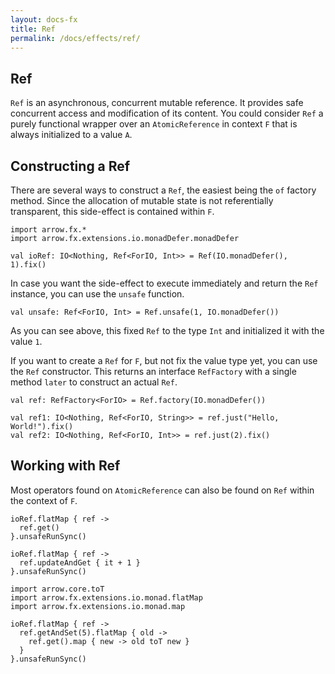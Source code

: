 ```yaml
---
layout: docs-fx
title: Ref
permalink: /docs/effects/ref/
---
```


## Ref




`Ref` is an asynchronous, concurrent mutable reference. It provides safe concurrent access and modification of its content.
You could consider `Ref` a purely functional wrapper over an `AtomicReference` in context `F` that is always initialized to a value `A`.

## Constructing a Ref

There are several ways to construct a `Ref`, the easiest being the `of` factory method.
Since the allocation of mutable state is not referentially transparent, this side-effect is contained within `F`.

```kotlin:ank:silent
import arrow.fx.*
import arrow.fx.extensions.io.monadDefer.monadDefer

val ioRef: IO<Nothing, Ref<ForIO, Int>> = Ref(IO.monadDefer(), 1).fix()
```

In case you want the side-effect to execute immediately and return the `Ref` instance, you can use the `unsafe` function.

```kotlin:ank:silent
val unsafe: Ref<ForIO, Int> = Ref.unsafe(1, IO.monadDefer())
```

As you can see above, this fixed `Ref` to the type `Int` and initialized it with the value `1`.

If you want to create a `Ref` for `F`, but not fix the value type yet, you can use the `Ref` constructor.
This returns an interface `RefFactory` with a single method `later` to construct an actual `Ref`.

```kotlin:ank:silent
val ref: RefFactory<ForIO> = Ref.factory(IO.monadDefer())

val ref1: IO<Nothing, Ref<ForIO, String>> = ref.just("Hello, World!").fix()
val ref2: IO<Nothing, Ref<ForIO, Int>> = ref.just(2).fix()
```

## Working with Ref

Most operators found on `AtomicReference` can also be found on `Ref` within the context of `F`.

```kotlin:ank
ioRef.flatMap { ref ->
  ref.get()
}.unsafeRunSync()
```
```kotlin:ank
ioRef.flatMap { ref ->
  ref.updateAndGet { it + 1 }
}.unsafeRunSync()
```
```kotlin:ank
import arrow.core.toT
import arrow.fx.extensions.io.monad.flatMap
import arrow.fx.extensions.io.monad.map

ioRef.flatMap { ref ->
  ref.getAndSet(5).flatMap { old ->
    ref.get().map { new -> old toT new }
  }
}.unsafeRunSync()
```
